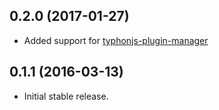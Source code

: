 ## 0.2.0 (2017-01-27)
- Added support for [typhonjs-plugin-manager](https://www.npmjs.com/package/typhonjs-plugin-manager)

## 0.1.1 (2016-03-13)
- Initial stable release.
